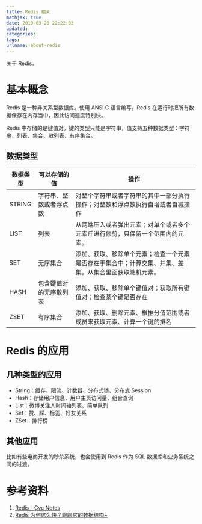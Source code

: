 ```yaml
---
title: Redis 相关
mathjax: true
date: 2019-03-20 22:22:02
updated:
categories:
tags:
urlname: about-redis
---
```


关于 Redis。

<!-- more -->

# 基本概念

Redis 是一种非关系型数据库。使用 ANSI C 语言编写。Redis 在运行时把所有数据保存在内存当中，因此访问速度特别快。

Redis 中存储的是键值对。键的类型只能是字符串，值支持五种数据类型：字符串、列表、集合、散列表、有序集合。

## 数据类型

| 数据类型 | 可以存储的值           | 操作                                                         |
| -------- | ---------------------- | ------------------------------------------------------------ |
| STRING   | 字符串、整数或者浮点数 | 对整个字符串或者字符串的其中一部分执行操作；对整数和浮点数执行自增或者自减操作 |
| LIST     | 列表                   | 从两端压入或者弹出元素；对单个或者多个元素斤进行修剪，只保留一个范围内的元素。 |
| SET      | 无序集合               | 添加、获取、移除单个元素；检查一个元素是否存在于集合中；计算交集、并集、差集。从集合里面获取随机元素。 |
| HASH     | 包含键值对的无序散列表 | 添加、获取、移除单个键值对；获取所有键值对；检查某个键是否存在 |
| ZSET     | 有序集合               | 添加、获取、删除元素、根据分值范围或者成员来获取元素、计算一个键的排名 |

# Redis 的应用

## 几种类型的应用

- String：缓存、限流、计数器、分布式锁、分布式 Session
- Hash：存储用户信息、用户主页访问量、组合查询
- List：微博关注人时间轴列表、简单队列
- Set：赞、踩、标签、好友关系
- ZSet：排行榜

## 其他应用

比如有些电商开发的秒杀系统，也会使用到 Redis 作为 SQL 数据库和业务系统之间的过渡。

# 参考资料

1. [Redis - Cyc Notes](https://cyc2018.github.io/CS-Notes/#/notes/Redis)
2. [Redis 为何这么快？聊聊它的数据结构~](https://mp.weixin.qq.com/s?__biz=MzU2NjIzNDk5NQ==&mid=2247485848&idx=1&sn=e881695ba18978bd9b3ed81104755a6e&chksm=fcaed384cbd95a928b83aeb4613c1b029c7cdd64ede44432d4de6000402ed9eed7efd59b85b2&mpshare=1&scene=23&srcid=#rd)